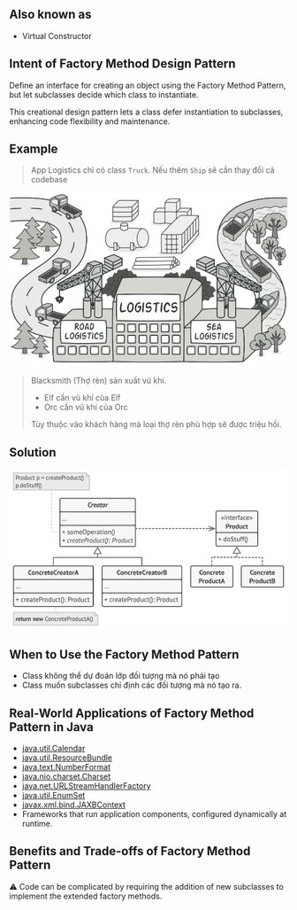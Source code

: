 ## Also known as

* Virtual Constructor

## Intent of Factory Method Design Pattern

Define an interface for creating an object using the Factory Method Pattern, but let subclasses decide which class to instantiate.

This creational design pattern lets a class defer instantiation to subclasses, enhancing code flexibility and maintenance.

## Example

> App Logistics chỉ có class `Truck`. Nếu thêm `Ship` sẽ cần thay đổi cả codebase

![img.png](a_images/img0.png)

> Blacksmith (Thợ rèn) sản xuất vũ khí.
>  - Elf cần vũ khí của Elf
>  - Orc cần vũ khí của Orc
> 
> Tùy thuộc vào khách hàng mà loại thợ rèn phù hợp sẽ được triệu hồi.

## Solution

![img.png](a_images/img.png)

## When to Use the Factory Method Pattern

- Class không thể dự đoán lớp đối tượng mà nó phải tạo
- Class muốn subclasses chỉ định các đối tượng mà nó tạo ra.

## Real-World Applications of Factory Method Pattern in Java

* [java.util.Calendar](http://docs.oracle.com/javase/8/docs/api/java/util/Calendar.html#getInstance--)
* [java.util.ResourceBundle](http://docs.oracle.com/javase/8/docs/api/java/util/ResourceBundle.html#getBundle-java.lang.String-)
* [java.text.NumberFormat](http://docs.oracle.com/javase/8/docs/api/java/text/NumberFormat.html#getInstance--)
* [java.nio.charset.Charset](http://docs.oracle.com/javase/8/docs/api/java/nio/charset/Charset.html#forName-java.lang.String-)
* [java.net.URLStreamHandlerFactory](http://docs.oracle.com/javase/8/docs/api/java/net/URLStreamHandlerFactory.html#createURLStreamHandler-java.lang.String-)
* [java.util.EnumSet](https://docs.oracle.com/javase/8/docs/api/java/util/EnumSet.html#of-E-)
* [javax.xml.bind.JAXBContext](https://docs.oracle.com/javase/8/docs/api/javax/xml/bind/JAXBContext.html#createMarshaller--)
* Frameworks that run application components, configured dynamically at runtime.

## Benefits and Trade-offs of Factory Method Pattern

⚠️ Code can be complicated by requiring the addition of new subclasses to implement the extended factory methods.
